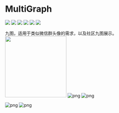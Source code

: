 # MultiGraph
![](https://img.shields.io/badge/platform-android-orange.svg)
![](https://img.shields.io/badge/language-java-yellow.svg)
![](https://jitpack.io/v/com.iwdael/multigraph.svg)
![](https://img.shields.io/badge/build-passing-brightgreen.svg)
![](https://img.shields.io/badge/license-apache--2.0-green.svg)
![](https://img.shields.io/badge/api-19+-green.svg)

九图，适用于类似微信群头像的需求，以及社区九图展示。
<img src="screenshot/QtScrcpy_20211227_144613_601.webp" width="200px"/>
![png](screenshot/QtScrcpy_20211227_144613_601.webp) ![png](screenshot/QtScrcpy_20211227_144550_769.webp)

![png](screenshot/QtScrcpy_20211227_144600_171.webp) ![png](screenshot/QtScrcpy_20211227_144610_553.webp)
